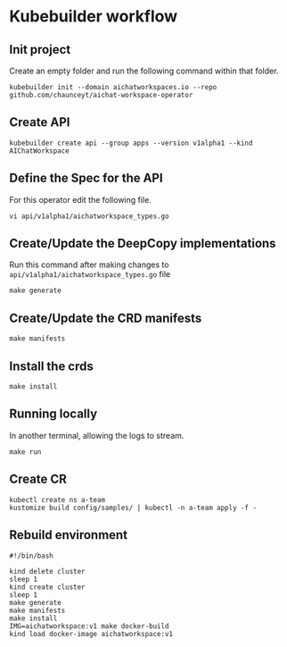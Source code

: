 # Kubebuilder workflow

## Init project

Create an empty folder and run the following command within that folder.

```
kubebuilder init --domain aichatworkspaces.io --repo github.com/chaunceyt/aichat-workspace-operator
```

## Create API

```
kubebuilder create api --group apps --version v1alpha1 --kind AIChatWorkspace
```

## Define the Spec for the API

For this operator edit the following file.

```
vi api/v1alpha1/aichatworkspace_types.go
```

## Create/Update the DeepCopy implementations

Run this command after making changes to `api/v1alpha1/aichatworkspace_types.go` file

```
make generate
```

## Create/Update the CRD manifests

```
make manifests
```

## Install the crds

```
make install
```

## Running locally

In another terminal, allowing the logs to stream.

```
make run
```

## Create CR

```
kubectl create ns a-team
kustomize build config/samples/ | kubectl -n a-team apply -f -
```

## Rebuild environment

```
#!/bin/bash

kind delete cluster
sleep 1
kind create cluster
sleep 1
make generate
make manifests
make install
IMG=aichatworkspace:v1 make docker-build
kind load docker-image aichatworkspace:v1
```